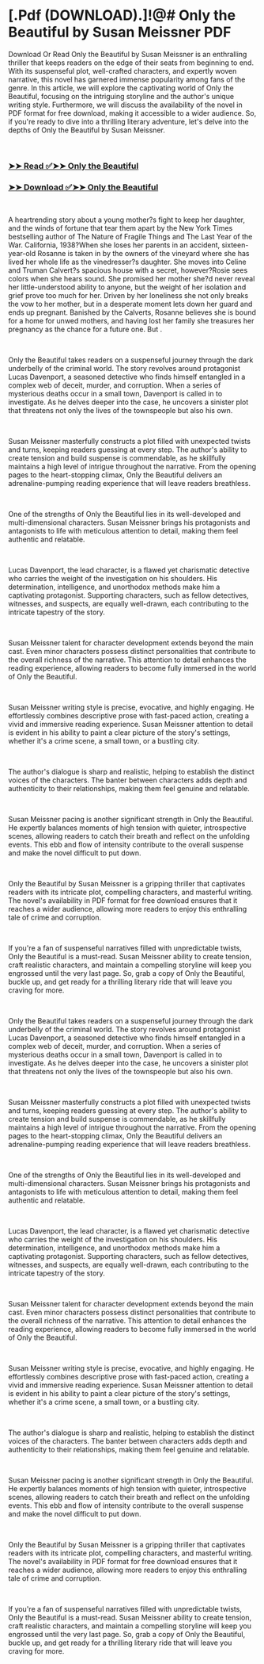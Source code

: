 # [.Pdf (DOWNLOAD).]!@# Only the Beautiful by Susan Meissner PDF

<p>Download Or Read Only the Beautiful by Susan Meissner is an enthralling thriller that keeps readers on the edge of their seats from beginning to end. With its suspenseful plot, well-crafted characters, and expertly woven narrative, this novel has garnered immense popularity among fans of the genre. In this article, we will explore the captivating world of Only the Beautiful, focusing on the intriguing storyline and the author's unique writing style. Furthermore, we will discuss the availability of the novel in PDF format for free download, making it accessible to a wider audience. So, if you're ready to dive into a thrilling literary adventure, let's delve into the depths of Only the Beautiful by Susan Meissner.</p>
<p>&nbsp;</p>

### [➤➤ Read ✅➤➤ Only the Beautiful](https://pdfwebsitebooks.blogspot.com/id/56687771)

### [➤➤ Download ✅➤➤ Only the Beautiful](https://pdfwebsitebooks.blogspot.com/id/56687771)

<p>&nbsp;</p>
<p>A heartrending story about a young mother?s fight to keep her daughter, and the winds of fortune that tear them apart by the New York Times bestselling author of The Nature of Fragile Things and The Last Year of the War. California, 1938?When she loses her parents in an accident, sixteen-year-old Rosanne is taken in by the owners of the vineyard where she has lived her whole life as the vinedresser?s daughter. She moves into Celine and Truman Calvert?s spacious house with a secret, however?Rosie sees colors when she hears sound. She promised her mother she?d never reveal her little-understood ability to anyone, but the weight of her isolation and grief prove too much for her. Driven by her loneliness she not only breaks the vow to her mother, but in a desperate moment lets down her guard and ends up pregnant. Banished by the Calverts, Rosanne believes she is bound for a home for unwed mothers, and having lost her family she treasures her pregnancy as the chance for a future one. But .</p>
<p>&nbsp;</p>
<p>Only the Beautiful takes readers on a suspenseful journey through the dark underbelly of the criminal world. The story revolves around protagonist Lucas Davenport, a seasoned detective who finds himself entangled in a complex web of deceit, murder, and corruption. When a series of mysterious deaths occur in a small town, Davenport is called in to investigate. As he delves deeper into the case, he uncovers a sinister plot that threatens not only the lives of the townspeople but also his own.</p>
<p>&nbsp;</p>
<p>Susan Meissner masterfully constructs a plot filled with unexpected twists and turns, keeping readers guessing at every step. The author's ability to create tension and build suspense is commendable, as he skillfully maintains a high level of intrigue throughout the narrative. From the opening pages to the heart-stopping climax, Only the Beautiful delivers an adrenaline-pumping reading experience that will leave readers breathless.</p>
<p>&nbsp;</p>
<p>One of the strengths of Only the Beautiful lies in its well-developed and multi-dimensional characters. Susan Meissner brings his protagonists and antagonists to life with meticulous attention to detail, making them feel authentic and relatable.</p>
<p>&nbsp;</p>
<p>Lucas Davenport, the lead character, is a flawed yet charismatic detective who carries the weight of the investigation on his shoulders. His determination, intelligence, and unorthodox methods make him a captivating protagonist. Supporting characters, such as fellow detectives, witnesses, and suspects, are equally well-drawn, each contributing to the intricate tapestry of the story.</p>
<p>&nbsp;</p>
<p>Susan Meissner talent for character development extends beyond the main cast. Even minor characters possess distinct personalities that contribute to the overall richness of the narrative. This attention to detail enhances the reading experience, allowing readers to become fully immersed in the world of Only the Beautiful.</p>
<p>&nbsp;</p>
<p>Susan Meissner writing style is precise, evocative, and highly engaging. He effortlessly combines descriptive prose with fast-paced action, creating a vivid and immersive reading experience. Susan Meissner attention to detail is evident in his ability to paint a clear picture of the story's settings, whether it's a crime scene, a small town, or a bustling city.</p>
<p>&nbsp;</p>
<p>The author's dialogue is sharp and realistic, helping to establish the distinct voices of the characters. The banter between characters adds depth and authenticity to their relationships, making them feel genuine and relatable.</p>
<p>&nbsp;</p>
<p>Susan Meissner pacing is another significant strength in Only the Beautiful. He expertly balances moments of high tension with quieter, introspective scenes, allowing readers to catch their breath and reflect on the unfolding events. This ebb and flow of intensity contribute to the overall suspense and make the novel difficult to put down.</p>
<p>&nbsp;</p>
<p>Only the Beautiful by Susan Meissner is a gripping thriller that captivates readers with its intricate plot, compelling characters, and masterful writing. The novel's availability in PDF format for free download ensures that it reaches a wider audience, allowing more readers to enjoy this enthralling tale of crime and corruption.</p>
<p>&nbsp;</p>
<p>If you're a fan of suspenseful narratives filled with unpredictable twists, Only the Beautiful is a must-read. Susan Meissner ability to create tension, craft realistic characters, and maintain a compelling storyline will keep you engrossed until the very last page. So, grab a copy of Only the Beautiful, buckle up, and get ready for a thrilling literary ride that will leave you craving for more.</p>
<p>&nbsp;</p>
<p>Only the Beautiful takes readers on a suspenseful journey through the dark underbelly of the criminal world. The story revolves around protagonist Lucas Davenport, a seasoned detective who finds himself entangled in a complex web of deceit, murder, and corruption. When a series of mysterious deaths occur in a small town, Davenport is called in to investigate. As he delves deeper into the case, he uncovers a sinister plot that threatens not only the lives of the townspeople but also his own.</p>
<p>&nbsp;</p>
<p>Susan Meissner masterfully constructs a plot filled with unexpected twists and turns, keeping readers guessing at every step. The author's ability to create tension and build suspense is commendable, as he skillfully maintains a high level of intrigue throughout the narrative. From the opening pages to the heart-stopping climax, Only the Beautiful delivers an adrenaline-pumping reading experience that will leave readers breathless.</p>
<p>&nbsp;</p>
<p>One of the strengths of Only the Beautiful lies in its well-developed and multi-dimensional characters. Susan Meissner brings his protagonists and antagonists to life with meticulous attention to detail, making them feel authentic and relatable.</p>
<p>&nbsp;</p>
<p>Lucas Davenport, the lead character, is a flawed yet charismatic detective who carries the weight of the investigation on his shoulders. His determination, intelligence, and unorthodox methods make him a captivating protagonist. Supporting characters, such as fellow detectives, witnesses, and suspects, are equally well-drawn, each contributing to the intricate tapestry of the story.</p>
<p>&nbsp;</p>
<p>Susan Meissner talent for character development extends beyond the main cast. Even minor characters possess distinct personalities that contribute to the overall richness of the narrative. This attention to detail enhances the reading experience, allowing readers to become fully immersed in the world of Only the Beautiful.</p>
<p>&nbsp;</p>
<p>Susan Meissner writing style is precise, evocative, and highly engaging. He effortlessly combines descriptive prose with fast-paced action, creating a vivid and immersive reading experience. Susan Meissner attention to detail is evident in his ability to paint a clear picture of the story's settings, whether it's a crime scene, a small town, or a bustling city.</p>
<p>&nbsp;</p>
<p>The author's dialogue is sharp and realistic, helping to establish the distinct voices of the characters. The banter between characters adds depth and authenticity to their relationships, making them feel genuine and relatable.</p>
<p>&nbsp;</p>
<p>Susan Meissner pacing is another significant strength in Only the Beautiful. He expertly balances moments of high tension with quieter, introspective scenes, allowing readers to catch their breath and reflect on the unfolding events. This ebb and flow of intensity contribute to the overall suspense and make the novel difficult to put down.</p>
<p>&nbsp;</p>
<p>Only the Beautiful by Susan Meissner is a gripping thriller that captivates readers with its intricate plot, compelling characters, and masterful writing. The novel's availability in PDF format for free download ensures that it reaches a wider audience, allowing more readers to enjoy this enthralling tale of crime and corruption.</p>
<p>&nbsp;</p>
<p>If you're a fan of suspenseful narratives filled with unpredictable twists, Only the Beautiful is a must-read. Susan Meissner ability to create tension, craft realistic characters, and maintain a compelling storyline will keep you engrossed until the very last page. So, grab a copy of Only the Beautiful, buckle up, and get ready for a thrilling literary ride that will leave you craving for more.</p>
<p>&nbsp;</p>
